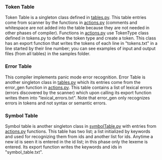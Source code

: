 
### Token Table

Token Table is a singleton class defined in [tables.py](https://github.com/ArshiAAkhavan/C-minus-compiler/blob/master/tables/tables.py#L29). This table entries come from scanner by the functions in [actions.py](https://github.com/ArshiAAkhavan/C-minus-compiler/blob/master/scanner/actions.py) (comments and whitespace are not added into the table because they are not needed in other phases of compiler). Functions in [actions.py](https://github.com/ArshiAAkhavan/C-minus-compiler/blob/master/scanner/actions.py) use TokenType class defined in tokens.py to define the token type and create a token. This class has an export function that writes the tokens of each line in "tokens.txt" in a line started by their line number; you can see examples of input and output files (from all tables) in the samples folder.

### Error Table

This compiler implements panic mode error recognition. Error Table is another singleton class in [tables.py](https://github.com/ArshiAAkhavan/C-minus-compiler/blob/master/tables/tables.py#L11) which its entries come from the error_gen function in [actions.py](https://github.com/ArshiAAkhavan/C-minus-compiler/blob/master/scanner/actions.py). This table contains a list of lexical errors (errors discovered by the scanner) which upon calling its export function writes them into "lexical_errors.txt". Note that error_gen only recognizes errors in tokens and not syntax or semantic errors.

### Symbol Table

Symbol table is another singleton class in [symbolTable.py](https://github.com/ArshiAAkhavan/C-minus-compiler/blob/master/tables/symbolTable.py#L47) with entries from [actions.py](https://github.com/ArshiAAkhavan/C-minus-compiler/blob/master/scanner/actions.py) functions. This table has two list; a list initialized by keywords and used for recognizing them from ids and another list for ids. Anytime a new id is seen it is entered in the id list; in this phase only the lexeme is entered. Its export function writes the keywords and ids in "symbol_table.txt".

